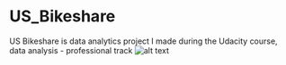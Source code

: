 # US_Bikeshare
US Bikeshare is data analytics project I made during the Udacity course, data analysis - professional track
![alt text](https://github.com/[moamenabdelrahman]/[US_Bikeshare]/blob/[main]/Images/Shot1.png?raw=true)
